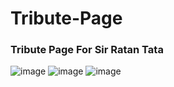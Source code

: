 # Tribute-Page
### Tribute Page For Sir Ratan Tata

![image](https://user-images.githubusercontent.com/101471548/209827474-e2999727-34a2-4826-a9f4-9e44f027d050.png)
![image](https://user-images.githubusercontent.com/101471548/209827615-6ec7abb9-c44b-43b9-9b0d-aaf2696b1a50.png)
![image](https://user-images.githubusercontent.com/101471548/209827706-f4e5089e-42d7-4620-ac51-10537100e7a7.png)
